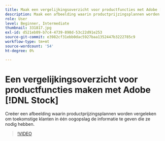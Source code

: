 ```yaml
---
title: Maak een vergelijkingsoverzicht voor productfuncties met Adobe [!DNL Stock]
description: Maak een afbeelding waarin productprijzingsplannen worden vergeleken om toekomstige klanten in één oogopslag de informatie te geven die ze nodig hebben
role: User
level: Beginner, Intermediate
thumbnail: 331817.jpg
exl-id: d521eb09-b7c4-4739-898d-53c22d91e253
source-git-commit: e3982cf31ebb0dac5927baa1352447b3222785c9
workflow-type: tm+mt
source-wordcount: '54'
ht-degree: 0%

---
```


# Een vergelijkingsoverzicht voor productfuncties maken met Adobe [!DNL Stock]

Creëer een afbeelding waarin productprijzingsplannen worden vergeleken om toekomstige klanten in één oogopslag de informatie te geven die ze nodig hebben.

>[!VIDEO](https://video.tv.adobe.com/v/331817?hidetitle=true)
